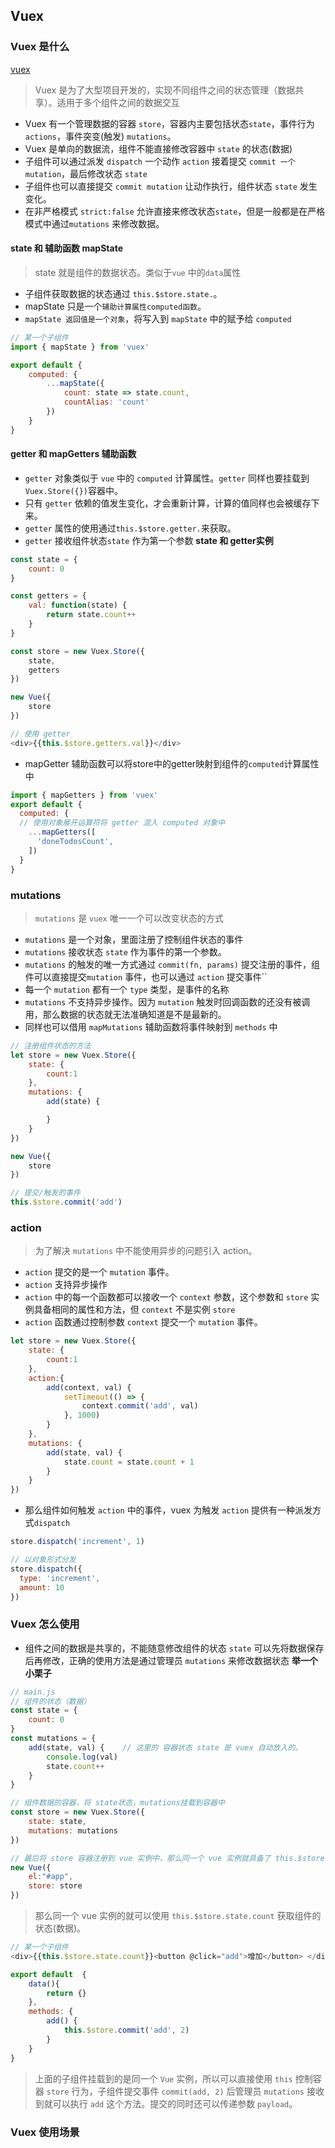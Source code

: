 ## Vuex
### Vuex 是什么
[vuex](./images/vuex.png)
> Vuex 是为了大型项目开发的，实现不同组件之间的状态管理（数据共享）。适用于多个组件之间的数据交互
* Vuex 有一个管理数据的容器 `store`，容器内主要包括状态`state`，事件行为`actions`，事件突变(触发) `mutations`。
* Vuex 是单向的数据流，组件不能直接修改容器中 `state` 的状态(数据)
* 子组件可以通过派发 `dispatch` 一个动作 `action` 接着提交 `commit 一个 mutation`，最后修改状态 `state`
* 子组件也可以直接提交 `commit mutation` 让动作执行，组件状态 `state` 发生变化。 
* 在非严格模式 `strict:false` 允许直接来修改状态`state`，但是一般都是在严格模式中通过`mutations` 来修改数据。

#### state 和 辅助函数 mapState
> state 就是组件的数据状态。类似于`vue` 中的`data`属性
* 子组件获取数据的状态通过 `this.$store.state.`。
* mapState 只是一个`辅助计算属性computed函数`。
* `mapState 返回值是一个对象`，将写入到 `mapState` 中的赋予给 `computed` 
``` js
// 某一个子组件
import { mapState } from 'vuex'

export default {
    computed: {
        ...mapState({
            count: state => state.count,
            countAlias: 'count'
        })
    }
}
```


#### getter 和 mapGetters 辅助函数
* `getter` 对象类似于 `vue` 中的 `computed` 计算属性。`getter` 同样也要挂载到`Vuex.Store({})`容器中。
* 只有 `getter` 依赖的值发生变化，才会重新计算，计算的值同样也会被缓存下来。
* `getter` 属性的使用通过`this.$store.getter.`来获取。
* `getter` 接收组件状态`state` 作为第一个参数
__state 和 getter实例__
``` js
const state = {
    count: 0
}

const getters = {
    val: function(state) {
        return state.count++
    }
}

const store = new Vuex.Store({
    state,
    getters
})

new Vue({
    store
})

// 使用 getter
<div>{{this.$store.getters.val}}</div>
```
* mapGetter 辅助函数可以将store中的getter映射到组件的`computed`计算属性中
``` js
import { mapGetters } from 'vuex'
export default {
  computed: {
  // 使用对象展开运算符将 getter 混入 computed 对象中
    ...mapGetters([
      'doneTodosCount',
    ])
  }
}
```


### mutations 
> `mutations` 是 `vuex` 唯一一个可以改变状态的方式
* `mutations` 是一个对象，里面注册了控制组件状态的事件
* `mutations` 接收状态 `state` 作为事件的第一个参数。
* `mutations` 的触发的唯一方式通过 `commit(fn, params)` 提交注册的事件，组件可以直接提交`mutation` 事件，也可以通过 `action` 提交事件``
* 每一个 `mutation` 都有一个 `type` 类型，是事件的名称
* `mutations` 不支持异步操作。因为 `mutation` 触发时回调函数的还没有被调用，那么数据的状态就无法准确知道是不是最新的。
* 同样也可以借用 `mapMutations` 辅助函数将事件映射到 `methods` 中
``` js
// 注册组件状态的方法
let store = new Vuex.Store({
    state: {
        count:1
    },
    mutations: {
        add(state) {

        }
    }
})

new Vue({
    store
})

// 提交/触发的事件
this.$store.commit('add')
```

### action
> 为了解决 `mutations` 中不能使用异步的问题引入 action。
* `action` 提交的是一个 `mutation` 事件。
* `action` 支持异步操作
* `action` 中的每一个函数都可以接收一个 `context` 参数，这个参数和 `store` 实例具备相同的属性和方法，但 `context` 不是实例 `store`
* `action` 函数通过控制参数 `context` 提交一个 `mutation` 事件。
``` js
let store = new Vuex.Store({
    state: {
        count:1
    },
    action:{
        add(context, val) {
            setTimeout(() => {
                context.commit('add', val)
            }, 1000)
        }
    },
    mutations: {
        add(state, val) {
            state.count = state.count + 1
        }
    }
})
```
* 那么组件如何触发 `action` 中的事件，vuex 为触发 `action` 提供有一种派发方式`dispatch`
``` js
store.dispatch('increment', 1)

// 以对象形式分发
store.dispatch({
  type: 'increment',
  amount: 10
})
```


### Vuex 怎么使用
* 组件之间的数据是共享的，不能随意修改组件的状态 `state` 可以先将数据保存后再修改，正确的使用方法是通过管理员 `mutations` 来修改数据状态
__举一个小栗子__
``` js
// main.js
// 组件的状态（数据）
const state = {
    count: 0
}
const mutations = {
    add(state, val) {    // 这里的 容器状态 state 是 vuex 自动放入的。
        console.log(val)
        state.count++ 
    }
}

// 组件数据的容器，将 state状态，mutations挂载到容器中
const store = new Vuex.Store({
    state: state,
    mutations: mutations
})

// 最后将 store 容器注册到 vue 实例中，那么同一个 vue 实例就具备了 this.$store 的容器
new Vue({
    el:"#app",
    store: store
})
```
> 那么同一个 vue 实例的就可以使用 `this.$store.state.count` 获取组件的状态(数据)。
``` js
// 某一个子组件
<div>{{this.$store.state.count}}<button @click="add">增加</button> </div>

export default  {
    data(){
        return {}
    },
    methods: {
        add() {
            this.$store.commit('add', 2)   
        }
    }
}
```
> 上面的子组件挂载到的是同一个 `Vue` 实例，所以可以直接使用 `this` 控制容器 `store` 行为，子组件提交事件 `commit(add, 2)` 后管理员 `mutations` 接收到就可以执行 `add` 这个方法。提交的同时还可以传递参数 `payload`。


### Vuex 使用场景



